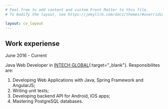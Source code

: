 ```yaml
---
# Feel free to add content and custom Front Matter to this file.
# To modify the layout, see https://jekyllrb.com/docs/themes/#overriding-theme-defaults

layout: cv_layout	
---
```

## <i class='fa fa-suitcase fa-fw'></i>Work experiense
<i class="fa fa-calendar fa-fw w3-margin-right"></i> June 2016 - <span class="badge badge-info badge-blue "> Current</span>

Java Web Developer in [INTECH GLOBAL](https://intech-global.com){:target="_blank"}. 
Responsibilites are:
1. Developing Web Applications with Java, Spring Framework and AngularJS;
2. Writing unit tests;
3. Developing backend API for Android, IOS apps;
4. Mastering PostgreSQL databases.
